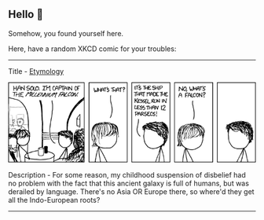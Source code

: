 ## Hello 👀

Somehow, you found yourself here.

Here, have a random XKCD comic for your troubles:

-----------------------------------

Title - [Etymology](https://xkcd.com/890)

![Etymology](./random_comic.png)

Description - For some reason, my childhood suspension of disbelief had no problem with the fact that this ancient galaxy is full of humans, but was derailed by language. There's no Asia OR Europe there, so where'd they get all the Indo-European roots?

-----------------------------------